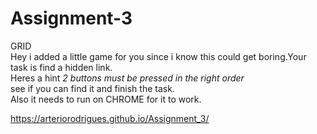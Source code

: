 # Assignment-3
GRID </br>
Hey i added a little game for you since i know this could get boring.Your task is find a hidden link.</br>
Heres a hint *2 buttons must be pressed in the right order*</br>
see if you can find it and finish the task.</br>
Also it needs to run on CHROME for it to work.</br>

https://arteriorodrigues.github.io/Assignment_3/

